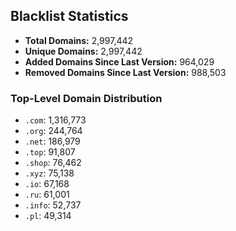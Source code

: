 ## Blacklist Statistics

- **Total Domains:** 2,997,442
- **Unique Domains:** 2,997,442
- **Added Domains Since Last Version:** 964,029
- **Removed Domains Since Last Version:** 988,503

### Top-Level Domain Distribution

-  `.com`: 1,316,773
-  `.org`: 244,764
-  `.net`: 186,979
-  `.top`: 91,807
-  `.shop`: 76,462
-  `.xyz`: 75,138
-  `.io`: 67,168
-  `.ru`: 61,001
-  `.info`: 52,737
-  `.pl`: 49,314
